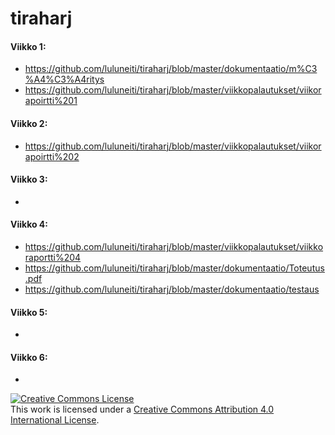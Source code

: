 # tiraharj

#### Viikko 1:
* https://github.com/luluneiti/tiraharj/blob/master/dokumentaatio/m%C3%A4%C3%A4ritys
* https://github.com/luluneiti/tiraharj/blob/master/viikkopalautukset/viikorapoirtti%201

#### Viikko 2:
* https://github.com/luluneiti/tiraharj/blob/master/viikkopalautukset/viikorapoirtti%202

#### Viikko 3:
* 

#### Viikko 4:
* https://github.com/luluneiti/tiraharj/blob/master/viikkopalautukset/viikkoraportti%204
* https://github.com/luluneiti/tiraharj/blob/master/dokumentaatio/Toteutus.pdf
* https://github.com/luluneiti/tiraharj/blob/master/dokumentaatio/testaus

#### Viikko 5:
* 

#### Viikko 6:
* 

<a rel="license" href="http://creativecommons.org/licenses/by/4.0/"><img alt="Creative Commons License" style="border-width:0" src="https://i.creativecommons.org/l/by/4.0/88x31.png" /></a><br />This work is licensed under a <a rel="license" href="http://creativecommons.org/licenses/by/4.0/">Creative Commons Attribution 4.0 International License</a>.
